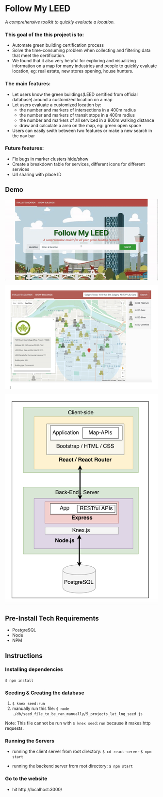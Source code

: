 # Follow My LEED
_A comprehensive toolkit to quickly evaluate a location._

### This goal of the this project is to:
- Automate green building certification process
- Solve the time-consuming problem when collecting and filtering data that meet the certification.
- We found that it also very helpful for exploring and visualizing information on a map for many industries and people to quickly evaluate location, eg: real estate, new stores opening, house hunters.

### The main features:
- Let users know the green buildings(LEED certified from official database) around a customized location on a map
- Let users evaluate a customized location by:
  * the number and markers of intersections in a 400m radius
  * the number and markers of transit stops in a 400m radius
  * the number and markers of all serviced in a 800m walking distance
  * draw and calculate a area on the map, eg: green open space
- Users can easily swith between two features or make a new search in the nav bar

### Future features:
- Fix bugs in marker clusters hide/show
- Create a breakdown table for services, different icons for different services
- Url sharing with place ID

## Demo

![Alt text](https://github.com/GrinJessie/follow-my-LEED/blob/master/docs/evaluate.gif)

![Alt text](https://github.com/GrinJessie/follow-my-LEED/blob/master/docs/LEED%20buildings.png)

![Alt text](https://github.com/GrinJessie/follow-my-LEED/blob/master/docs/Tech%20stack.png)


## Pre-Install Tech Requirements
- PostgreSQL
- Node
- NPM

## Instructions

### Installing dependencies

```$ npm install```

### Seeding & Creating the database

1. ```$ knex seed:run```
2. manually run this file:
```$ node  ./db/seed_file_to_be_ran_manually/5_projects_lat_lng_seed.js```

Note: This file cannot be run with `$ knex seed:run` because it makes http requests.

### Running the Servers

* running the client server from root directory:
`$ cd react-server`
`$ npm start`

* running the backend server from root directory:
`$ npm start`

### Go to the website

* hit http://localhost:3000/

